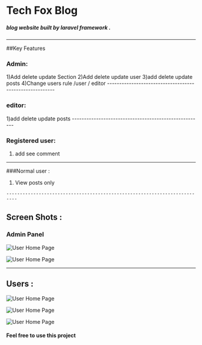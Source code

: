 # Tech Fox Blog 
##### blog website built by laravel framework .
  ---------------------------------------------------------
##Key Features

### Admin: 
  1)Add delete update Section 
  2)Add delete update user 
  3)add delete update posts 
  4)Change users rule /user / editor 
    --------------------------------------------------------
### editor:
  1)add delete update posts
    ------------------------------------------------------
### Registered user:
 1) add see comment 
   ----------------------------------------------------------
###Normal user :
  1) View posts only
  
    --------------------------------------------------------------------------
## Screen Shots :
 ### Admin Panel 
![User Home Page](/images/admin_home.PNG) 

![User Home Page](/images/admin_post.PNG) 


-----------------------------------------------------------------

## Users :
![User Home Page](/images/user_home.PNG) 

![User Home Page](/images/section_posts.PNG) 

![User Home Page](/images/user_post.PNG) 





####   Feel free to use this project


